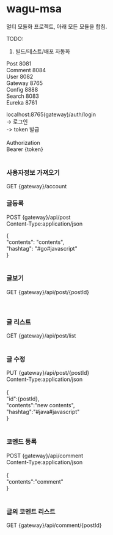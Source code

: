# wagu-msa
멀티 모듈화 프로젝트, 아래 모든 모듈을 합침. 

TODO:
1. 빌드/테스트/배포 자동화

Post 8081 <br>
Comment 8084 <br>
User 8082 <br>
Gateway 8765 <br>
Config 8888 <br>
Search 8083 <br>
Eureka 8761 <br>

localhost:8765(gateway)/auth/login <br>
-> 로그인 <br>
-> token 발급 <br>
<br>
Authorization <br>
Bearer {token} <br>
<br>
### 사용자정보 가져오기<br>
GET {gateway}/account<br>

### 글등록<br>

POST {gateway}/api/post<br>
Content-Type:application/json<br>

{<br>
  "contents": "contents",<br>
  "hashtag": "#go#javascript"<br>
}<br>
<br>
### 글보기<br>
GET {gateway}/api/post/{postId}<br>
<br><br>

### 글 리스트<br>
GET {gateway}/api/post/list<br><br>

### 글 수정<br>
PUT {gateway}/api/post/{postId}<br>
Content-Type:application/json<br>
<br>
{<br>
	"id":{postId},<br>
	"contents":"new contents",<br>
	"hashtag":"#java#javascript"<br>
}<br>
<br>

### 코멘드 등록<br>
POST {gateway}/api/comment<br>
Content-Type:application/json<br>
<br>
{<br>
"contents":"comment"<br>
}<br>
<br>
### 글의 코멘트 리스트<br>
GET {gateway}/api/comment/{postId}<br>
